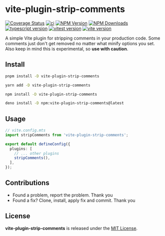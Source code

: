 # vite-plugin-strip-comments

[![Coverage Status](https://coveralls.io/repos/github/thednp/vite-plugin-strip-comments/badge.svg)](https://coveralls.io/github/thednp/vite-plugin-strip-comments)
[![ci](https://github.com/thednp/vite-plugin-strip-comments/actions/workflows/ci.yml/badge.svg)](https://github.com/thednp/vite-plugin-strip-comments/actions/workflows/ci.yml)
[![NPM Version](https://img.shields.io/npm/v/vite-plugin-strip-comments.svg)](https://www.npmjs.com/package/vite-plugin-strip-comments)
[![NPM Downloads](https://img.shields.io/npm/dm/vite-plugin-strip-comments.svg)](http://npm-stat.com/charts.html?package=vite-plugin-strip-comments)
[![typescript version](https://img.shields.io/badge/typescript-5.6.3-brightgreen)](https://www.typescriptlang.org/)
[![vitest version](https://img.shields.io/badge/vitest-2.1.4-brightgreen)](https://vitest.dev/)
[![vite version](https://img.shields.io/badge/vite-5.4.10-brightgreen)](https://github.com/vitejs)

A simple Vite plugin for stripping comments in your production code. Some comments just don't get removed no matter what minify options you set. Also keep in mind this is experimental, so **use with caution**.

## Install

```bash
pnpm install -D vite-plugin-strip-comments
```

```bash
yarn add -D vite-plugin-strip-comments
```

```bash
npm install -D vite-plugin-strip-comments
```

```bash
deno install -D npm:vite-plugin-strip-comments@latest
```

## Usage

```ts
// vite.config.mts
import stripComments from 'vite-plugin-strip-comments';

export default defineConfig({
  plugins: [
    // ... other plugins
    stripComments(),
  ],
});
```

## Contributions
* Found a problem, report the problem. Thank you
* Found a fix? Clone, install, apply fix and commit. Thank you


## License
**vite-plugin-strip-comments** is released under the [MIT License](https://github.com/thednp/vite-plugin-strip-comments/blob/master/LICENSE).
